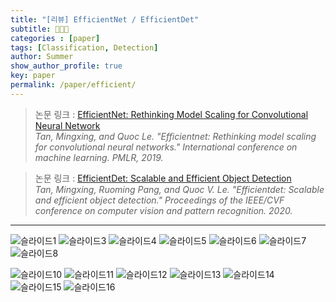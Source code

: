 ```yaml
---
title: "[리뷰] EfficientNet / EfficientDet"
subtitle: 👩🏻‍💻
categories : [paper]
tags: [Classification, Detection]
author: Summer
show_author_profile: true
key: paper
permalink: /paper/efficient/
---
```



> 논문 링크 : [EfficientNet: Rethinking Model Scaling for Convolutional Neural Network](extension://bfdogplmndidlpjfhoijckpakkdjkkil/pdf/viewer.html?file=http%3A%2F%2Fproceedings.mlr.press%2Fv97%2Ftan19a%2Ftan19a.pdf) <br>
_Tan, Mingxing, and Quoc Le. "Efficientnet: Rethinking model scaling for convolutional neural networks." International conference on machine learning. PMLR, 2019._

>논문 링크 : [EfficientDet: Scalable and Efficient Object Detection](extension://bfdogplmndidlpjfhoijckpakkdjkkil/pdf/viewer.html?file=https%3A%2F%2Fopenaccess.thecvf.com%2Fcontent_CVPR_2020%2Fpapers%2FTan_EfficientDet_Scalable_and_Efficient_Object_Detection_CVPR_2020_paper.pdf) <br>
_Tan, Mingxing, Ruoming Pang, and Quoc V. Le. "Efficientdet: Scalable and efficient object detection." Proceedings of the IEEE/CVF conference on computer vision and pattern recognition. 2020._

- - -


![슬라이드1](https://github.com/Summernme/Summernme.github.io/assets/121393261/82e606b5-d25c-48d7-9bc6-689bb2b76528)
![슬라이드3](https://github.com/Summernme/Summernme.github.io/assets/121393261/d09ae906-087f-4a71-a514-e907a79274d0)
![슬라이드4](https://github.com/Summernme/Summernme.github.io/assets/121393261/96cdeaba-eb78-4a8c-91df-230fe2a44a1e)
![슬라이드5](https://github.com/Summernme/Summernme.github.io/assets/121393261/d2df004f-bd7a-4087-aa72-75308af403d5)
![슬라이드6](https://github.com/Summernme/Summernme.github.io/assets/121393261/6224ff0a-8bd8-44e6-a94a-419a83d9a313)
![슬라이드7](https://github.com/Summernme/Summernme.github.io/assets/121393261/33ebd789-6662-4b7c-8e55-a2f21f859b03)
![슬라이드8](https://github.com/Summernme/Summernme.github.io/assets/121393261/2ea8a511-8a40-43b1-ad49-076cf2ad4443)

![슬라이드10](https://github.com/Summernme/Summernme.github.io/assets/121393261/e337116a-70f8-436e-a68f-8d63d3a90300)
![슬라이드11](https://github.com/Summernme/Summernme.github.io/assets/121393261/2607e379-105a-47e1-b38f-b61d7de0ef80)
![슬라이드12](https://github.com/Summernme/Summernme.github.io/assets/121393261/19fe3174-9bb9-4e7a-971c-497fe02f7b32)
![슬라이드13](https://github.com/Summernme/Summernme.github.io/assets/121393261/b37de73d-1b8c-44c7-a1a2-3647a526cec5)
![슬라이드14](https://github.com/Summernme/Summernme.github.io/assets/121393261/621b60ba-7b25-4ca0-9fe8-12a243eab19b)
![슬라이드15](https://github.com/Summernme/Summernme.github.io/assets/121393261/db901e6d-bca1-4d2b-8e93-ab90dafcc78d)
![슬라이드16](https://github.com/Summernme/Summernme.github.io/assets/121393261/1c68392b-ad2c-48ea-903a-edcc32feec41)